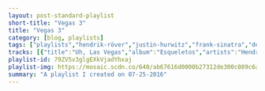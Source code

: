```yaml
---
layout: post-standard-playlist
short-title: "Vegas 3"
title: "Vegas 3"
category: [blog, playlists]
tags: ["playlists","hendrik-röver","justin-hurwitz","frank-sinatra","dean-martin","frank-sinatra","hank-levy","louis-prima,-keely-smith","louis-prima,-keely-smith","louis-prima,-keely-smith","the-futureheads"]
tracks: [{"title":"Uh, Las Vegas","album":"Esqueletos","artists":"Hendrik Röver"},{"title":"Practicing","album":"Whiplash (Original Motion Picture Soundtrack)","artists":"Justin Hurwitz"},{"title":"Come Dance With Me - 1998 Remastered","album":"Come Dance With Me! (Remastered)","artists":"Frank Sinatra"},{"title":"You're Nobody 'Til Somebody Loves You - 1997 - Remastered","album":"Dino: The Essential Dean Martin","artists":"Dean Martin"},{"title":"Luck Be A Lady - Remastered ) [The Frank Sinatra Collection]","album":"Nothing But The Best [The Frank Sinatra Collection]","artists":"Frank Sinatra"},{"title":"Whiplash","album":"Whiplash (Original Motion Picture Soundtrack)","artists":"Hank Levy"},{"title":"Them There Eyes/Honeysuckle Rose","album":"Live From Las Vegas","artists":"Louis Prima, Keely Smith"},{"title":"Too Marvelous For Words - Live At The Sahara Casino, Las Vegas, NV/1958/2005 Remastered","album":"Live From Las Vegas","artists":"Louis Prima, Keely Smith"},{"title":"Don't Take Your Love From Me","album":"Live From Las Vegas","artists":"Louis Prima, Keely Smith"},{"title":"Sun Goes Down","album":"The Chaos","artists":"The Futureheads"}]
playlist-id: 79ZV5v3glgEXkVjadYhxaj
playlist-img: https://mosaic.scdn.co/640/ab67616d0000b27312de300c089c6ae9a27514a5ab67616d0000b2736fce4a71d3973d3bbb12e8d7ab67616d0000b2737167de1e674916f63defe96cab67616d0000b27375030531b99f5060604cb0de
summary: "A playlist I created on 07-25-2016"
---
```

